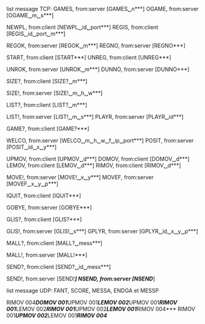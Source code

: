 list message TCP:
GAMES, from:server [GAMES␣n***]
OGAME, from:server [OGAME␣m␣s***]

NEWPL, from:client [NEWPL␣id␣port***]
REGIS, from:client [REGIS␣id␣port␣m***]

REGOK, from:server [REGOK␣m***]
REGNO, from:server [REGNO***]

START, from:client [START***]
UNREG, from:client [UNREG***]

UNROK, from:server [UNROK␣m***]
DUNNO, from:server [DUNNO***]

SIZE?, from:client [SIZE?␣m***]

SIZE!, from:server [SIZE!␣m␣h␣w***]

LIST?, from:client [LIST?␣m***]

LIST!, from:server [LIST!␣m␣s***]
PLAYR, from:server [PLAYR␣id***]

GAME?, from:client [GAME?***]

WELCO, from:server [WELCO␣m␣h␣w␣f␣ip␣port***]
POSIT, from:server [POSIT␣id␣x␣y***]

UPMOV, from:client [UPMOV␣d***]
DOMOV, from:client [DOMOV␣d***]
LEMOV, from:client [LEMOV␣d***]
RIMOV, from:client [RIMOV␣d***]

MOVE!, from:server [MOVE!␣x␣y***]
MOVEF, from:server [MOVEF␣x␣y␣p***]

IQUIT, from:client [IQUIT***]

GOBYE, from:server [GOBYE***]

GLIS?, from:client [GLIS?***]

GLIS!, from:server [GLIS!␣s***]
GPLYR, from:server [GPLYR␣id␣x␣y␣p***]

MALL?, from:client [MALL?␣mess***]

MALL!, from:server [MALL!***]

SEND?, from:client [SEND?␣id␣mess***]

SEND!, from:server [SEND!***] 
NSEND, from:server [NSEND***]

list message UDP:
FANT, SCORE, MESSA, ENDGA et MESSP

RIMOV 004***DOMOV 001***UPMOV 001***LEMOV 002***UPMOV 001***RIMOV 001***LEMOV 002***RIMOV 001***UPMOV 002***LEMOV 001***RIMOV 004***
RIMOV 001***UPMOV 002***LEMOV 001***RIMOV 004***